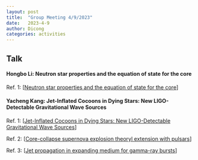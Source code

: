 ```yaml
---
layout: post
title:  "Group Meeting 4/9/2023"
date:   2023-4-9
author: Dicong
categories: activities
---
```


## Talk

#### Hongbo Li: Neutron star properties and the equation of state for the core


Ref. 1: [[Neutron star properties and the equation of state for the core](https://www.aanda.org/articles/aa/full_html/2017/03/aa29975-16/aa29975-16.html)]


#### Yacheng Kang: Jet-Inflated Cocoons in Dying Stars: New LIGO-Detectable Gravitational Wave Sources


Ref. 1: [[Jet-Inflated Cocoons in Dying Stars: New LIGO-Detectable Gravitational Wave Sources](https://arxiv.org/abs/2209.09256#)]

Ref. 2: [[Core-collapse supernova explosion theoryl extension with pulsars](https://www.nature.com/articles/s41586-020-03059-w)]

Ref. 3: [[Jet propagation in expanding medium for gamma-ray bursts](https://academic.oup.com/mnras/article-abstract/500/1/627/5936664?redirectedFrom=fulltext)]
